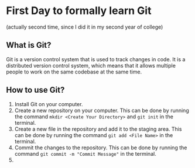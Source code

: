 
# First Day to formally learn Git

(actually second time, since I did it in my second year of college)

## What is Git?

Git is a version control system that is used to track changes in code. It is a distributed version control system, which means that it allows multiple people to work on the same codebase at the same time.

## How to use Git?

1. Install Git on your computer.
2. Create a new repository on your computer. This can be done by running the command `mkdir <Create Your Directory>` and `git init` in the terminal.
3. Create a new file in the repository and add it to the staging area. This can be done by running the command `git add <File Name>` in the terminal.
4. Commit the changes to the repository. This can be done by running the command `git commit -m "Commit Message"` in the terminal.
5. 
